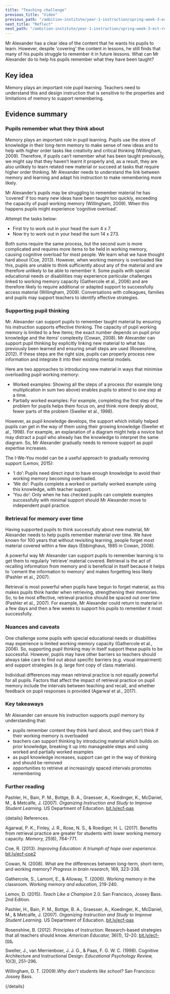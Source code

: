 ```yaml
---
title: "Teaching challenge"
previous_title: "Video"
previous_path: "/ambition-institute/year-1-instruction/spring-week-3-ect-video"
next_title: "Reflect"
next_path: "/ambition-institute/year-1-instruction/spring-week-3-ect-reflect"
---
```



Mr Alexander has a clear idea of the content that he wants his pupils to learn. However, despite 'covering' the content in lessons, he still finds that many of his pupils struggle to remember it in future lessons. What can Mr Alexander do to help his pupils remember what they have been taught?

## Key idea

Memory plays an important role pupil learning. Teachers need to understand this and design instruction that is sensitive to the properties and limitations of memory to support remembering.

## Evidence summary

### Pupils remember what they think about

Memory plays an important role in pupil learning. Pupils use the store of knowledge in their long-term memory to make sense of new ideas and to help with higher order tasks like creativity and critical thinking (Willingham, 2009). Therefore, if pupils can’t remember what has been taught previously, we might say that they haven’t learnt it properly and, as a result, they are also unlikely to learn related new material or succeed at tasks that require higher order thinking. Mr Alexander needs to understand the link between memory and learning and adapt his instruction to make remembering more likely.

Mr Alexander’s pupils may be struggling to remember material he has ‘covered’ if too many new ideas have been taught too quickly, exceeding the capacity of pupil working memory (Willingham, 2009). When this happens pupils might experience ‘cognitive overload’.

Attempt the tasks below:

- First try to work out in your head the sum 4 x 7.
- Now try to work out in your head the sum 14 x 273.

Both sums require the same process, but the second sum is more complicated and requires more items to be held in working memory, causing cognitive overload for most people. We learn what we have thought hard about (Coe, 2013). However, when working memory is overloaded like this, pupils are unable to think sufficiently about any of the material and are therefore unlikely to be able to remember it. Some pupils with special educational needs or disabilities may experience particular challenges linked to working memory capacity (Gathercole et al., 2006) and are therefore likely to require additional or adapted support to successfully access material (Willingham, 2009). Conversations with colleagues, families and pupils may support teachers to identify effective strategies.

### Supporting pupil thinking

Mr. Alexander can support pupils to remember taught material by ensuring his instruction supports effective thinking. The capacity of pupil working memory is limited to a few items; the exact number depends on pupil prior knowledge and the items’ complexity (Cowan, 2008). Mr Alexander can support pupil thinking by explicitly linking new material to what has previously been learned and ensuring small steps are used (Rosenshine, 2012). If these steps are the right size, pupils can properly process new information and integrate it into their existing mental models.

Here are two approaches to introducing new material in ways that minimise overloading pupil working memory:

- Worked examples: Showing all the steps of a process (for example long multiplication in sum two above) enables pupils to attend to one step at a time.
- Partially worked examples: For example, completing the first step of the problem for pupils helps them focus on, and think more deeply about, fewer parts of the problem (Sweller et al., 1998).

However, as pupil knowledge develops, the support which initially helped pupils can get in the way of them using their growing knowledge (Sweller et al., 1998). For example, an explanation of a diagram might help a novice but may distract a pupil who already has the knowledge to interpret the same diagram. So, Mr Alexander gradually needs to remove support as pupil expertise increases.

The I-We-You model can be a useful approach to gradually removing support (Lemov, 2015):

- ‘I do’: Pupils need direct input to have enough knowledge to avoid their working memory becoming overloaded.
- ‘We do’: Pupils complete a worked or partially worked example using this knowledge, with teacher support.
- ‘You do’: Only when he has checked pupils can complete examples successfully with minimal support should Mr Alexander move to independent pupil practice.

### Retrieval for memory over time

Having supported pupils to think successfully about new material, Mr Alexander needs to help pupils remember material over time. We have known for 100 years that without revisiting learning, people forget most material covered within a few days (Ebbinghaus, 1885 in Cowan, 2008).

A powerful way Mr Alexander can support pupils to remember learning is to get them to regularly ‘retrieve’ material covered. Retrieval is the act of recalling information from memory and is beneficial in itself because it helps to 'cement the information to memory’ and makes forgetting less likely (Pashler et al., 2007).

Retrieval is most powerful when pupils have begun to forget material, as this makes pupils think harder when retrieving, strengthening their memories. So, to be most effective, retrieval practice should be spaced out over time (Pashler et al., 2007). For example, Mr Alexander could return to material in a few days and then a few weeks to support his pupils to remember it most successfully.

### Nuances and caveats

One challenge some pupils with special educational needs or disabilities may experience is limited working memory capacity (Gathercole et al., 2006). So, supporting pupil thinking may in itself support these pupils to be successful. However, pupils may have other barriers so teachers should always take care to find out about specific barriers (e.g. visual impairment) and support strategies (e.g. large font copy of class materials).

Individual differences may mean retrieval practice is not equally powerful for all pupils. Factors that affect the impact of retrieval practice on pupil memory include the intervals between teaching and recall, and whether feedback on pupil responses is provided (Agarwal et al., 2017).



### Key takeaways
Mr Alexander can ensure his instruction supports pupil memory by understanding that:
- pupils remember content they think hard about, and they can’t think if their working memory is overloaded 
- teachers can support thinking by introducing material which builds on prior knowledge, breaking it up into manageable steps and using worked and partially worked examples 
- as pupil knowledge increases, support can get in the way of thinking and should be removed 
- opportunities to retrieve at increasingly spaced intervals promotes remembering


### Further reading

Pashler, H., Bain, P. M., Bottge, B. A., Graesser, A., Koedinger, K., McDaniel, M., & Metcalfe, J. (2007). _Organizing Instruction and Study to Improve Student Learning._ US Department of Education. [bit.ly/ecf-pas](http://bit.ly/ecf-pas)

{details}
References.


Agarwal, P. K., Finley, J. R., Rose, N. S., &amp; Roediger, H. L. (2017). Benefits from retrieval practice are greater for students with lower working memory capacity. _Memory,_ 25(6), 764–771.

Coe, R. (2013). _Improving Education: A triumph of hope over experience._ <a href="http://bit.ly/ecf-coe2" target="_blank" rel="noopener">bit.ly/ecf-coe2</a>

Cowan, N. (2008). What are the differences between long-term, short-term, and working memory? _Progress in brain research,_ 169, 323-338.

Gathercole, S., Lamont, E., &amp; Alloway, T. (2006). Working memory in the classroom. _Working memory and education,_ 219-240.

Lemov, D. (2015). _Teach Like a Champion_ 2.0. San Francisco, Jossey Bass. 2nd Edition.

Pashler, H., Bain, P. M., Bottge, B. A., Graesser, A., Koedinger, K., McDaniel, M., &amp; Metcalfe, J. (2007). _Organizing Instruction and Study to Improve Student Learning._ US Department of Education. <a href="http://bit.ly/ecf-pas" target="_blank" rel="noopener">bit.ly/ecf-pas</a>

Rosenshine, B. (2012). Principles of Instruction: Research-based strategies that all teachers should know. _American Educator,_ 36(1), 12–20. <a href="http://bit.ly/ecf-ros." target="_blank" rel="noopener">bit.ly/ecf-ros.</a>

Sweller, J., van Merrienboer, J. J. G., &amp; Paas, F. G. W. C. (1998). Cognitive Architecture and Instructional Design. _Educational Psychology Review,_ 10(3), 251–296.

Willingham, D. T. (2009)._Why don’t students like school?_ San Francisco: Jossey Bass.

{/details}

